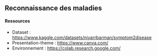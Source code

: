 ## Reconnaissance des maladies

#### Ressources
    
* Dataset : https://www.kaggle.com/datasets/niyarrbarman/symptom2disease
* Presentation-theme : https://www.canva.com/
* Environnement : https://colab.research.google.com/
